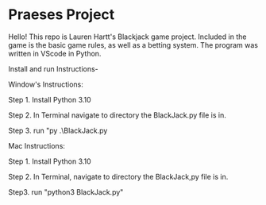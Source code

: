 # Praeses Project
Hello! This repo is Lauren Hartt's Blackjack game project.
Included in the game is the basic game rules, as well as a betting system.
The program was written in VScode in Python.

Install and run Instructions-

Window's Instructions:

Step 1. Install Python 3.10


Step 2. In Terminal navigate to directory the BlackJack.py file is in.


Step 3. run "py .\BlackJack.py



Mac Instructions:

Step 1. Install Python 3.10


Step 2. In Terminal, navigate to directory the BlackJack,py file is in.


Step3. run "python3 BlackJack.py"
